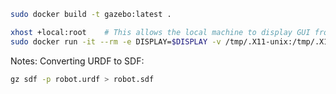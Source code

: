 


```bash
sudo docker build -t gazebo:latest .
```

```bash
xhost +local:root    # This allows the local machine to display GUI from Docker
sudo docker run -it --rm -e DISPLAY=$DISPLAY -v /tmp/.X11-unix:/tmp/.X11-unix gazebo:latest
```


Notes:
Converting URDF to SDF:
```bash
gz sdf -p robot.urdf > robot.sdf
```

<!-- ```bash
sudo docker build -t ros-gazebo-urdf .
```

```bash
sudo docker run -it --rm ros-gazebo-urdf:latest
``` -->
